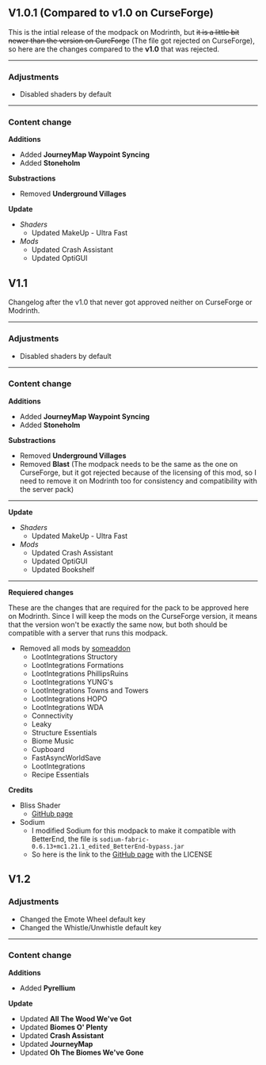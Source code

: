 ## V1.0.1 (Compared to v1.0 on CurseForge)
This is the intial release of the modpack on Modrinth, but ~~it is a little bit newer than the version on CureForge~~ (The file got rejected on CurseForge), so here are the changes compared to the **v1.0** that was rejected.

---

### Adjustments
* Disabled shaders by default

---

### Content change
**Additions**
* Added **JourneyMap Waypoint Syncing**
* Added **Stoneholm**

**Substractions**
* Removed **Underground Villages**

**Update**
* *Shaders*
  * Updated MakeUp - Ultra Fast
* *Mods*
  * Updated Crash Assistant
  * Updated OptiGUI

## V1.1
Changelog after the v1.0 that never got approved neither on CurseForge or Modrinth.

---

### Adjustments
* Disabled shaders by default

---

### Content change
**Additions**
* Added **JourneyMap Waypoint Syncing**
* Added **Stoneholm**

**Substractions**
* Removed **Underground Villages**
* Removed **Blast** (The modpack needs to be the same as the one on CurseForge, but it got rejected because of the licensing of this mod, so I need to remove it on Modrinth too for consistency and compatibility with the server pack)

---

**Update**
* *Shaders*
  * Updated MakeUp - Ultra Fast
* *Mods*
  * Updated Crash Assistant
  * Updated OptiGUI
  * Updated Bookshelf

---

**Requiered changes**

These are the changes that are required for the pack to be approved here on Modrinth. Since I will keep the mods on the CurseForge version, it means that the version won't be exactly the same now, but both should be compatible with a server that runs this modpack.
* Removed all mods by [someaddon](https://www.curseforge.com/members/someaddon)
  * LootIntegrations Structory
  * LootIntegrations Formations
  * LootIntegrations PhillipsRuins
  * LootIntegrations YUNG's
  * LootIntegrations Towns and Towers
  * LootIntegrations HOPO
  * LootIntegrations WDA
  * Connectivity
  * Leaky
  * Structure Essentials
  * Biome Music
  * Cupboard
  * FastAsyncWorldSave
  * LootIntegrations
  * Recipe Essentials

**Credits**
* Bliss Shader
  * [GitHub page](https://github.com/X0nk/Bliss-Shader)
* Sodium
  * I modified Sodium for this modpack to make it compatible with BetterEnd, the file is `sodium-fabric-0.6.13+mc1.21.1_edited_BetterEnd-bypass.jar`
  * So here is the link to the [GitHub page](https://github.com/CaffeineMC/sodium) with the LICENSE

## V1.2
### Adjustments
* Changed the Emote Wheel default key
* Changed the Whistle/Unwhistle default key

---

### Content change
**Additions**
* Added **Pyrellium**

**Update**
* Updated **All The Wood We've Got**
* Updated **Biomes O' Plenty**
* Updated **Crash Assistant**
* Updated **JourneyMap**
* Updated **Oh The Biomes We've Gone** 
